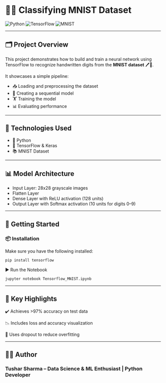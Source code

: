 # 🧠✨ Classifying MNIST Dataset

![Python](https://img.shields.io/badge/Python-3776AB?style=for-the-badge&logo=python&logoColor=white)
![TensorFlow](https://img.shields.io/badge/TensorFlow-FF6F00?style=for-the-badge&logo=tensorflow&logoColor=white)
![MNIST](https://img.shields.io/badge/Dataset-MNIST-blueviolet?style=for-the-badge)

---

## 🗂️ Project Overview

This project demonstrates how to build and train a neural network using TensorFlow to recognize handwritten digits from the **MNIST dataset** 🖊️🔢.

It showcases a simple pipeline:
- 📥 Loading and preprocessing the dataset
- 🧠 Creating a sequential model
- 🏋️ Training the model
- 📊 Evaluating performance

---

## 🧰 Technologies Used

- 🐍 Python
- 🧠 TensorFlow & Keras
- 📚 MNIST Dataset

---

## 📊 Model Architecture

- Input Layer: 28x28 grayscale images
- Flatten Layer
- Dense Layer with ReLU activation (128 units)
- Output Layer with Softmax activation (10 units for digits 0–9)

---

## 🚀 Getting Started

### 📦 Installation

Make sure you have the following installed:

```bash
pip install tensorflow
```

▶️ Run the Notebook

```bash
jupyter notebook Tensorflow_MNIST.ipynb
```

---

## 📌 Key Highlights
✔️ Achieves >97% accuracy on test data

📉 Includes loss and accuracy visualization

🔁 Uses dropout to reduce overfitting

---
## 🧑‍💻 Author
### Tushar Sharma – Data Science & ML Enthusiast | Python Developer
